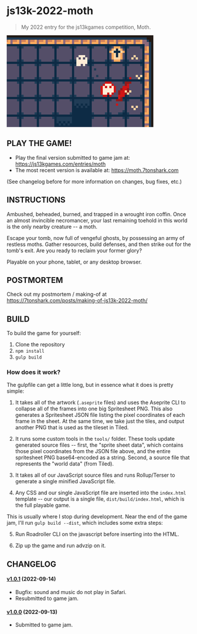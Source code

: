 # js13k-2022-moth

> My 2022 entry for the js13kgames competition, Moth.

![Welcome Screenshot](dist/final/400x250.png)

## PLAY THE GAME!

 - Play the final version submitted to game jam at: https://js13kgames.com/entries/moth
 - The most recent version is available at: https://moth.7tonshark.com

(See changelog before for more information on changes, bug fixes, etc.)

## INSTRUCTIONS

Ambushed, beheaded, burned, and trapped in a wrought iron coffin. Once an almost invincible necromancer, your last remaining toehold in this world is the only nearby creature -- a moth.

Escape your tomb, now full of vengeful ghosts, by possessing an army of restless moths. Gather resources, build defenses, and then strike out for the tomb's exit. Are you ready to reclaim your former glory?

Playable on your phone, tablet, or any desktop browser.

## POSTMORTEM

Check out my postmortem / making-of at https://7tonshark.com/posts/making-of-js13k-2022-moth/

## BUILD

To build the game for yourself:

 1. Clone the repository
 2. `npm install`
 3. `gulp build`

### How does it work?

The gulpfile can get a little long, but in essence what it does is pretty simple:

1. It takes all of the artwork (`.aseprite` files) and uses the Aseprite CLI to collapse all of the frames into one big Spritesheet PNG. This also generates a Spritesheet JSON file listing the pixel coordinates of each frame in the sheet. At the same time, we take just the tiles, and output another PNG that is used as the tileset in Tiled.

2. It runs some custom tools in the `tools/` folder. These tools update generated source files -- first, the "sprite sheet data", which contains those pixel coordinates from the JSON file above, and the entire spritesheet PNG base64-encoded as a string. Second, a source file that represents the "world data" (from Tiled).

3. It takes all of our JavaScript source files and runs Rollup/Terser to generate a single minified JavaScript file.

4. Any CSS and our single JavaScript file are inserted into the `index.html` template -- our output is a single file, `dist/build/index.html`, which is the full playable game.

This is usually where I stop during development. Near the end of the game jam, I'll run `gulp build --dist`, which includes some extra steps:

5. Run Roadroller CLI on the javascript before inserting into the HTML.

6. Zip up the game and run advzip on it.

## CHANGELOG

#### [v1.0.1](https://github.com/elliot-nelson/js13k-2022-moth/releases/tag/v1.0.0) (2022-09-14)

 - Bugfix: sound and music do not play in Safari.
 - Resubmitted to game jam.

#### [v1.0.0](https://github.com/elliot-nelson/js13k-2022-moth/releases/tag/v1.0.0) (2022-09-13)

 - Submitted to game jam.
